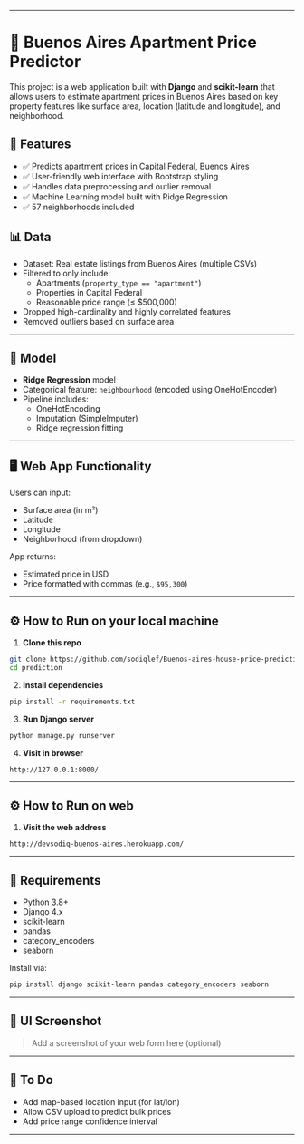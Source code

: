 
---

# 🏡 Buenos Aires Apartment Price Predictor

This project is a web application built with **Django** and **scikit-learn** that allows users to estimate apartment prices in Buenos Aires based on key property features like surface area, location (latitude and longitude), and neighborhood.

## 🚀 Features

- ✅ Predicts apartment prices in Capital Federal, Buenos Aires
- ✅ User-friendly web interface with Bootstrap styling
- ✅ Handles data preprocessing and outlier removal
- ✅ Machine Learning model built with Ridge Regression
- ✅ 57 neighborhoods included



## 📊 Data

- Dataset: Real estate listings from Buenos Aires (multiple CSVs)
- Filtered to only include:
  - Apartments (`property_type == "apartment"`)
  - Properties in Capital Federal
  - Reasonable price range (≤ $500,000)
- Dropped high-cardinality and highly correlated features
- Removed outliers based on surface area

---

## 🧠 Model

- **Ridge Regression** model
- Categorical feature: `neighbourhood` (encoded using OneHotEncoder)
- Pipeline includes:
  - OneHotEncoding
  - Imputation (SimpleImputer)
  - Ridge regression fitting

---

## 🖥️ Web App Functionality

Users can input:
- Surface area (in m²)
- Latitude
- Longitude
- Neighborhood (from dropdown)

App returns:
- Estimated price in USD
- Price formatted with commas (e.g., `$95,300`)

---

## ⚙️ How to Run on your local machine

1. **Clone this repo**
```bash
git clone https://github.com/sodiqlef/Buenos-aires-house-price-prediction.git
cd prediction
```

2. **Install dependencies**
```bash
pip install -r requirements.txt
```

3. **Run Django server**
```bash
python manage.py runserver
```

4. **Visit in browser**
```
http://127.0.0.1:8000/
```

---

## ⚙️ How to Run on web

1. **Visit the web address**
```
http://devsodiq-buenos-aires.herokuapp.com/
```

---

## 🧾 Requirements

- Python 3.8+
- Django 4.x
- scikit-learn
- pandas
- category_encoders
- seaborn 

Install via:

```bash
pip install django scikit-learn pandas category_encoders seaborn
```

---

## 📸 UI Screenshot

> Add a screenshot of your web form here (optional)

---

## 📌 To Do

- Add map-based location input (for lat/lon)
- Allow CSV upload to predict bulk prices
- Add price range confidence interval

---



